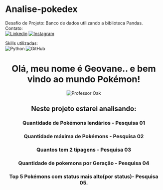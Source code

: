 # Analise-pokedex
Desafio de Projeto: Banco de dados utilizando a biblioteca Pandas.</br>
Contato:</br>
[![Linkedin](https://img.shields.io/badge/LinkedIn-0077B5?style=for-the-badge&logo=linkedin&logoColor=white)](https://www.linkedin.com/in/geovane-dos-santos-900b84221/)
[![Instagram](https://img.shields.io/badge/Instagram-E4405F?style=for-the-badge&logo=instagram&logoColor=white)](https://www.instagram.com/geovane.dos.santos/)

Skills utilizadas:</br>
![Python](https://img.shields.io/badge/Python-3776AB?style=for-the-badge&logo=python&logoColor=white)
![GitHub](https://img.shields.io/badge/GIT-E44C30?style=for-the-badge&logo=git&logoColor=white)

<div align="center">
  <h1>Olá, meu nome é Geovane.. e bem vindo ao mundo Pokémon!</h1>
  <div align= "center">
  <img src="https://user-images.githubusercontent.com/19601448/192146002-8c41d03d-dd42-48f9-b5af-f478fe1d083a.png" alt ="Professor Oak">
  <div>
  
 <h2>Neste projeto estarei analisando:</h2> 
    
  ### Quantidade de Pokémons lendários - Pesquisa 01
    
  ### Quantidade máxima de Pokémons - Pesquisa 02
    
  ### Quantos tem 2 tipagens - Pesquisa 03
    
  ### Quantidade de pokemons por Geração - Pesquisa 04 
    
  ### Top 5 Pokémons com status mais alto(por status)- Pesquisa 05.
    
<div>
